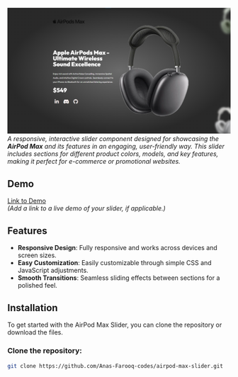 ![AirPod Max Slider](https://github.com/Anas-Farooq-codes/Airpods-Max-Slider/raw/000a1645efb58fc6056f1a64d13e3bdba5fa7e0a/Airpods-Max.png)
*A responsive, interactive slider component designed for showcasing the **AirPod Max** and its features in an engaging, user-friendly way. This slider includes sections for different product colors, models, and key features, making it perfect for e-commerce or promotional websites.*

## Demo

[Link to Demo](#)  
*(Add a link to a live demo of your slider, if applicable.)*

## Features

- **Responsive Design**: Fully responsive and works across devices and screen sizes.
- **Easy Customization**: Easily customizable through simple CSS and JavaScript adjustments.
- **Smooth Transitions**: Seamless sliding effects between sections for a polished feel.

## Installation

To get started with the AirPod Max Slider, you can clone the repository or download the files.

### Clone the repository:
```bash
git clone https://github.com/Anas-Farooq-codes/airpod-max-slider.git